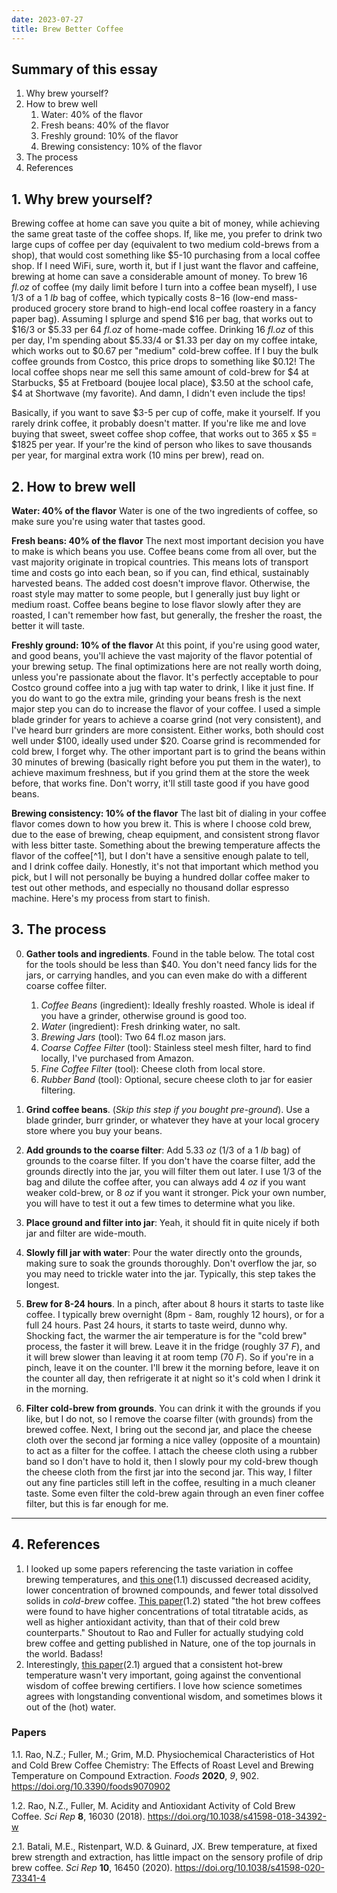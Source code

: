 ```yaml
---
date: 2023-07-27
title: Brew Better Coffee
---
```

## Summary of this essay
1. Why brew yourself?
2. How to brew well
	1. Water: 40% of the flavor
	2. Fresh beans: 40% of the flavor
	3. Freshly ground: 10% of the flavor
	4. Brewing consistency: 10% of the flavor
3. The process
4. References

## 1. Why brew yourself?
Brewing coffee at home can save you quite a bit of money, while achieving the same great taste of the coffee shops. If, like me, you prefer to drink two large cups of coffee per day (equivalent to two medium cold-brews from a shop), that would cost something like $5-10 purchasing from a local coffee shop. If I need WiFi, sure, worth it, but if I just want the flavor and caffeine, brewing at home can save a considerable amount of money. To brew 16 *fl.oz* of coffee (my daily limit before I turn into a coffee bean myself), I use 1/3 of a 1 *lb* bag of coffee, which typically costs $8-$16 (low-end mass-produced grocery store brand to high-end local coffee roastery in a fancy paper bag). Assuming I splurge and spend $16 per bag, that works out to $16/3 or $5.33 per 64 *fl.oz* of home-made coffee. Drinking 16 *fl.oz* of this per day, I'm spending about $5.33/4 or $1.33 per day on my coffee intake, which works out to $0.67 per "medium" cold-brew coffee. If I buy the bulk coffee grounds from Costco, this price drops to something like $0.12! The local coffee shops near me sell this same amount of cold-brew for $4 at Starbucks, $5 at Fretboard (boujee local place), $3.50 at the school cafe, $4 at Shortwave (my favorite). And damn, I didn't even include the tips!

Basically, if you want to save $3-5 per cup of coffe, make it yourself. If you rarely drink coffee, it probably doesn't matter. If you're like me and love buying that sweet, sweet coffee shop coffee, that works out to 365 x $5 = $1825 per year. If your're the kind of person who likes to save thousands per year, for marginal extra work (10 mins per brew), read on.

## 2. How to brew well

**Water: 40% of the flavor**
Water is one of the two ingredients of coffee, so make sure you're using water that tastes good.

**Fresh beans: 40% of the flavor**
The next most important decision you have to make is which beans you use. Coffee beans come from all over, but the vast majority originate in tropical countries. This means lots of transport time and costs go into each bean, so if you can, find ethical, sustainably harvested beans. The added cost doesn't improve flavor. Otherwise, the roast style may matter to some people, but I generally just buy light or medium roast. Coffee beans begine to lose flavor slowly after they are roasted, I can't remember how fast, but generally, the fresher the roast, the better it will taste.

**Freshly ground: 10% of the flavor**
At this point, if you're using good water, and good beans, you'll achieve the vast majority of the flavor potential of your brewing setup. The final optimizations here are not really worth doing, unless you're passionate about the flavor. It's perfectly acceptable to pour Costco ground coffee into a jug with tap water to drink, I like it just fine. If you do want to go the extra mile, grinding your beans fresh is the next major step you can do to increase the flavor of your coffee. I used a simple blade grinder for years to achieve a coarse grind (not very consistent), and I've heard burr grinders are more consistent. Either works, both should cost well under $100, ideally used under $20. Coarse grind is recommended for cold brew, I forget why. The other important part is to grind the beans within 30 minutes of brewing (basically right before you put them in the water), to achieve maximum freshness, but if you grind them at the store the week before, that works fine. Don't worry, it'll still taste good if you have good beans.

**Brewing consistency: 10% of the flavor**
The last bit of dialing in your coffee flavor comes down to how you brew it. This is where I choose cold brew, due to the ease of brewing, cheap equipment, and consistent strong flavor with less bitter taste. Something about the brewing temperature affects the flavor of the coffee[^1], but I don't have a sensitive enough palate to tell, and I drink coffee daily. Honestly, it's not that important which method you pick, but I will not personally be buying a hundred dollar coffee maker to test out other methods, and especially no thousand dollar espresso machine. Here's my process from start to finish.

## 3. The process

0. **Gather tools and ingredients**. Found in the table below. The total cost for the tools should be less than $40. You don't need fancy lids for the jars, or carrying handles, and you can even make do with a different coarse coffee filter.
	1. *Coffee Beans* (ingredient): Ideally freshly roasted. Whole is ideal if you have a grinder, otherwise ground is good too.
	2. *Water* (ingredient): Fresh drinking water, no salt.
	3. *Brewing Jars* (tool): Two 64 fl.oz mason jars.
	4. *Coarse Coffee Filter* (tool): Stainless steel mesh filter, hard to find locally, I've purchased from Amazon.
	5. *Fine Coffee Filter* (tool): Cheese cloth from local store.
	6. *Rubber Band* (tool): Optional, secure cheese cloth to jar for easier filtering.

1. **Grind coffee beans**. (*Skip this step if you bought pre-ground*). Use a blade grinder, burr grinder, or whatever they have at your local grocery store where you buy your beans.

2. **Add grounds to the coarse filter**: Add 5.33 *oz* (1/3 of a 1 *lb* bag) of grounds to the coarse filter. If you don't have the coarse filter, add the grounds directly into the jar, you will filter them out later. I use 1/3 of the bag and dilute the coffee after, you can always add 4 *oz* if you want weaker cold-brew, or 8 *oz* if you want it stronger. Pick your own number, you will have to test it out a few times to determine what you like.

3. **Place ground and filter into jar**: Yeah, it should fit in quite nicely if both jar and filter are wide-mouth.

4. **Slowly fill jar with water**: Pour the water directly onto the grounds, making sure to soak the grounds thoroughly. Don't overflow the jar, so you may need to trickle water into the jar. Typically, this step takes the longest.

5. **Brew for 8-24 hours**. In a pinch, after about 8 hours it starts to taste like coffee. I typically brew overnight (8pm - 8am, roughly 12 hours), or for a full 24 hours. Past 24 hours, it starts to taste weird, dunno why. Shocking fact, the warmer the air temperature is for the "cold brew" process, the faster it will brew. Leave it in the fridge (roughly 37 *F*), and it will brew slower than leaving it at room temp (70 *F*). So if you're in a pinch, leave it on the counter. I'll brew it the morning before, leave it on the counter all day, then refrigerate it at night so it's cold when I drink it in the morning.

6. **Filter cold-brew from grounds**. You can drink it with the grounds if you like, but I do not, so I remove the coarse filter (with grounds) from the brewed coffee. Next, I bring out the second jar, and place the cheese cloth over the second jar forming a nice valley (opposite of a mountain) to act as a filter for the coffee. I attach the cheese cloth using a rubber band so I don't have to hold it, then I slowly pour my cold-brew though the cheese cloth from the first jar into the second jar. This way, I filter out any fine particles still left in the coffee, resulting in a much cleaner taste. Some even filter the cold-brew again through an even finer coffee filter, but this is far enough for me.

---
## 4. References
1. I looked up some papers referencing the taste variation in coffee brewing temperatures, and [this one](https://www.mdpi.com/2304-8158/9/7/902)(1.1) discussed decreased acidity, lower concentration of browned compounds, and fewer total dissolved solids in *cold-brew* coffee. [This paper](https://www.nature.com/articles/s41598-018-34392-w)(1.2) stated "the hot brew coffees were found to have higher concentrations of total titratable acids, as well as higher antioxidant activity, than that of their cold brew counterparts." Shoutout to Rao and Fuller for actually studying cold brew coffee and getting published in Nature, one of the top journals in the world. Badass!
2. Interestingly, [this paper](https://www.nature.com/articles/s41598-020-73341-4)(2.1) argued that a consistent hot-brew temperature wasn't very important, going against the conventional wisdom of coffee brewing certifiers. I love how science sometimes agrees with longstanding conventional wisdom, and sometimes blows it out of the (hot) water.

### Papers
1.1. Rao, N.Z.; Fuller, M.; Grim, M.D. Physiochemical Characteristics of Hot and Cold Brew Coffee Chemistry: The Effects of Roast Level and Brewing Temperature on Compound Extraction. _Foods_ **2020**, _9_, 902. https://doi.org/10.3390/foods9070902

1.2. Rao, N.Z., Fuller, M. Acidity and Antioxidant Activity of Cold Brew Coffee. _Sci Rep_ **8**, 16030 (2018). https://doi.org/10.1038/s41598-018-34392-w

2.1. Batali, M.E., Ristenpart, W.D. & Guinard, JX. Brew temperature, at fixed brew strength and extraction, has little impact on the sensory profile of drip brew coffee. _Sci Rep_ **10**, 16450 (2020). https://doi.org/10.1038/s41598-020-73341-4
